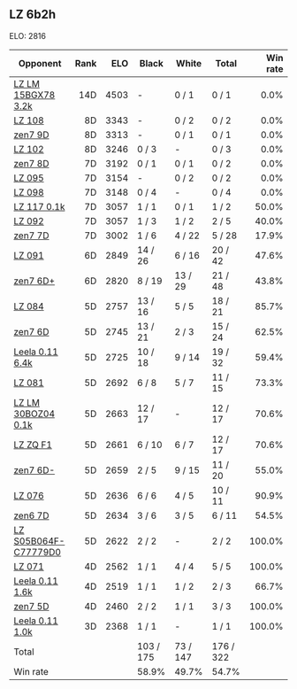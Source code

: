 ## LZ 6b2h ##

ELO: 2816

Opponent | Rank | ELO | Black | White | Total | Win rate
---------|-----:|----:|-------|-------|-------|-------:
[LZ LM 15BGX78 3.2k](LZ%20LM%2015BGX78%203.2k.md) | 14D | 4503 | - | 0 / 1 | 0 / 1 | 0.0%
[LZ 108](LZ%20108.md) | 8D | 3343 | - | 0 / 2 | 0 / 2 | 0.0%
[zen7 9D](zen7%209D.md) | 8D | 3313 | - | 0 / 1 | 0 / 1 | 0.0%
[LZ 102](LZ%20102.md) | 8D | 3246 | 0 / 3 | - | 0 / 3 | 0.0%
[zen7 8D](zen7%208D.md) | 7D | 3192 | 0 / 1 | 0 / 1 | 0 / 2 | 0.0%
[LZ 095](LZ%20095.md) | 7D | 3154 | - | 0 / 2 | 0 / 2 | 0.0%
[LZ 098](LZ%20098.md) | 7D | 3148 | 0 / 4 | - | 0 / 4 | 0.0%
[LZ 117 0.1k](LZ%20117%200.1k.md) | 7D | 3057 | 1 / 1 | 0 / 1 | 1 / 2 | 50.0%
[LZ 092](LZ%20092.md) | 7D | 3057 | 1 / 3 | 1 / 2 | 2 / 5 | 40.0%
[zen7 7D](zen7%207D.md) | 7D | 3002 | 1 / 6 | 4 / 22 | 5 / 28 | 17.9%
[LZ 091](LZ%20091.md) | 6D | 2849 | 14 / 26 | 6 / 16 | 20 / 42 | 47.6%
[zen7 6D+](zen7%206D+.md) | 6D | 2820 | 8 / 19 | 13 / 29 | 21 / 48 | 43.8%
[LZ 084](LZ%20084.md) | 5D | 2757 | 13 / 16 | 5 / 5 | 18 / 21 | 85.7%
[zen7 6D](zen7%206D.md) | 5D | 2745 | 13 / 21 | 2 / 3 | 15 / 24 | 62.5%
[Leela 0.11 6.4k](Leela%200.11%206.4k.md) | 5D | 2725 | 10 / 18 | 9 / 14 | 19 / 32 | 59.4%
[LZ 081](LZ%20081.md) | 5D | 2692 | 6 / 8 | 5 / 7 | 11 / 15 | 73.3%
[LZ LM 30BOZ04 0.1k](LZ%20LM%2030BOZ04%200.1k.md) | 5D | 2663 | 12 / 17 | - | 12 / 17 | 70.6%
[LZ ZQ F1](LZ%20ZQ%20F1.md) | 5D | 2661 | 6 / 10 | 6 / 7 | 12 / 17 | 70.6%
[zen7 6D-](zen7%206D-.md) | 5D | 2659 | 2 / 5 | 9 / 15 | 11 / 20 | 55.0%
[LZ 076](LZ%20076.md) | 5D | 2636 | 6 / 6 | 4 / 5 | 10 / 11 | 90.9%
[zen6 7D](zen6%207D.md) | 5D | 2634 | 3 / 6 | 3 / 5 | 6 / 11 | 54.5%
[LZ S05B064F-C77779D0](LZ%20S05B064F-C77779D0.md) | 5D | 2622 | 2 / 2 | - | 2 / 2 | 100.0%
[LZ 071](LZ%20071.md) | 4D | 2562 | 1 / 1 | 4 / 4 | 5 / 5 | 100.0%
[Leela 0.11 1.6k](Leela%200.11%201.6k.md) | 4D | 2519 | 1 / 1 | 1 / 2 | 2 / 3 | 66.7%
[zen7 5D](zen7%205D.md) | 4D | 2460 | 2 / 2 | 1 / 1 | 3 / 3 | 100.0%
[Leela 0.11 1.0k](Leela%200.11%201.0k.md) | 3D | 2368 | 1 / 1 | - | 1 / 1 | 100.0%
Total | | | 103 / 175 | 73 / 147 | 176 / 322 | 
Win rate| | | 58.9% | 49.7% | 54.7% | 

